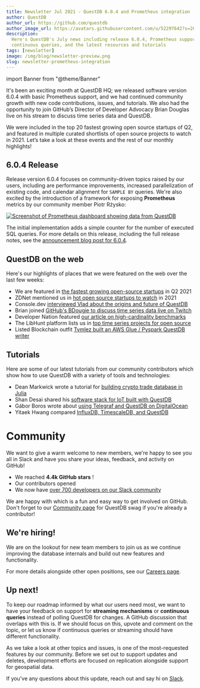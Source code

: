 ```yaml
---
title: Newsletter Jul 2021 - QuestDB 6.0.4 and Prometheus integration
author: QuestDB
author_url: https://github.com/questdb
author_image_url: https://avatars.githubusercontent.com/u/52297642?s=200&v=4
description:
  Here's QuestDB's July news including release 6.0.4, Prometheus support,
  continuous queries, and the latest resources and tutorials
tags: [newsletter]
image: /img/blog/newsletter-preview.png
slug: newsletter-prometheus-integration
---
```


import Banner from "@theme/Banner"

<Banner
  alt="Image of QuestDB logo"
  src="/img/blog/newsletter.png"
  width={692}
  height={200}
/>

It's been an exciting month at QuestDB HQ; we released software version 6.0.4
with basic Prometheus support, and we had continued community growth with new
code contributions, issues, and tutorials. We also had the opportunity to join
GitHub’s Director of Developer Advocacy Brian Douglas live on his stream to
discuss time series data and QuestDB.

We were included in the top 20 fastest growing open source startups of Q2, and
featured in multiple curated shortlists of open source projects to watch
in 2021. Let’s take a look at these events and the rest of our monthly
highlights!

## 6.0.4 Release

Release version 6.0.4 focuses on community-driven topics raised by our users,
including are performance improvements, increased parallelization of existing
code, and calendar alignment for `SAMPLE BY` queries. We're also excited by the
introduction of a framework for exposing **Prometheus** metrics by our community
member Piotr Rżysko:

[![Screenshot of Prometheus dashboard showing data from QuestDB](/img/blog/2021-08-17/prometheus.png)](/blog/2021/07/16/release-6-0-4-prometheus-metrics/)

The initial implementation adds a simple counter for the number of executed SQL
queries. For more details on this release, including the full release notes, see
the
[announcement blog post for 6.0.4](/blog/2021/07/16/release-6-0-4-prometheus-metrics/).

## QuestDB on the web

Here's our highlights of places that we were featured on the web over the last
few weeks:

- We are featured in
  [the fastest growing open-source startups](https://runacap.com/ross-index/) in
  Q2 2021
- ZDNet mentioned us in
  [hot open source startups to watch](https://www.zdnet.com/article/open-source-growth-and-venture-capital-investment-data-databases-challenges-and-opportunities/)
  in 2021
- Console.dev
  [interviewed Vlad about the origins and future of QuestDB](https://console.dev/interviews/questdb-vlad-ilyushchenko/)
- Brian joined
  [GitHub's BDougie to discuss time series data live on Twitch](https://www.youtube.com/watch?v=gi0k2tTWmLM)
- Developer Nation featured
  [our article on high-cardinality benchmarks](https://dev.to/developernation/announcements-from-shopify-microsoft-aws-php-challenging-the-myth-that-programming-careers-end-at-40-l3a)
- The LibHunt platform lists us in
  [top time series projects for open source](https://www.libhunt.com/t/time-series)
- Listed Blockchain outfit
  [Tymlez built an AWS Glue / Pyspark QuestDB writer](https://github.com/Tymlez/awsglue-questdb-writer)

## Tutorials

Here are some of our latest tutorials from our community contributors which show
how to use QuestDB with a variety of tools and technologies:

- Dean Markwick wrote a tutorial for
  [building crypto trade database in Julia](https://dm13450.github.io/2021/08/05/questdb-part-1.html)
- Shan Desai shared his
  <a href="https://github.com/questdb/questdb/discussions/1180" target="_blank">
    software stack for IoT built with QuestDB
  </a>
- Gábor Boros wrote about
  [using Telegraf and QuestDB on DigitalOcean](/blog/2021/07/09/telegraf-and-questdb-for-storing-metrics-in-a-timeseries-database/)
- Yitaek Hwang compared
  [InfluxDB, TimescaleDB, and QuestDB](https://towardsdatascience.com/comparing-influxdb-timescaledb-and-questdb-timeseries-databases-c1692b9327a5)

# Community

We want to give a warm welcome to new members, we're happy to see you all in
Slack and have you share your ideas, feedback, and activity on GitHub!

- We reached **4.4k GitHub stars** !
- Our contributors opened
- We now have
  [over 700 developers on our Slack community](http://slack.questdb.io)

We are happy with which is a fun and easy way to get involved on GitHub. Don't
forget to our [Community page](/community/) for QuestDB swag if you're already a
contributor!

## We're hiring!

We are on the lookout for new team members to join us as we continue improving
the database internals and build out new features and functionality.

For more details alongside other open positions, see our
[Careers page](/careers/).

## Up next!

To keep our roadmap informed by what our users need most, we want to have your
feedback on support for **streaming mechanisms** or **continuous queries**
instead of polling QuestDB for changes. A GitHub discussion that overlaps with
this is. If we should focus on this, upvote and comment on the topic, or let us
know if continuous queries or streaming should have different functionality.

As we take a look at other topics and issues, is one of the most-requested
features by our community. Before we set out to support updates and deletes,
development efforts are focused on replication alongside support for geospatial
data.

If you've any questions about this update, reach out and say hi on
[Slack](http://slack.questdb.io).
